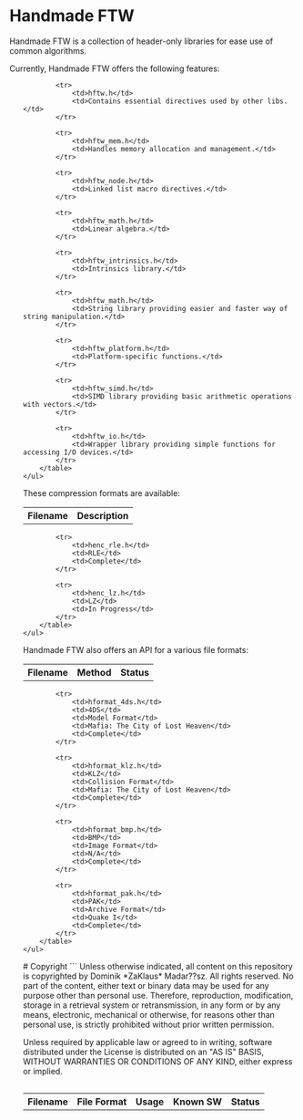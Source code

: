 # Handmade FTW
<p>
Handmade FTW is a collection of header-only libraries for ease use of common algorithms.
</p>
<p>
	Currently, Handmade FTW offers the following features:
	<ul>
		<table>
			<tr>
				<th>Filename</th>
				<th>Description</th>
			</tr>
			
			<tr>
				<td>hftw.h</td>
				<td>Contains essential directives used by other libs.</td>
			</tr>
			
			<tr>
				<td>hftw_mem.h</td>
				<td>Handles memory allocation and management.</td>
			</tr>
			
			<tr>
				<td>hftw_node.h</td>
				<td>Linked list macro directives.</td>
			</tr>
			
			<tr>
				<td>hftw_math.h</td>
				<td>Linear algebra.</td>
			</tr>
			
			<tr>
				<td>hftw_intrinsics.h</td>
				<td>Intrinsics library.</td>
			</tr>
			
			<tr>
				<td>hftw_math.h</td>
				<td>String library providing easier and faster way of string manipulation.</td>
			</tr>
			
			<tr>
				<td>hftw_platform.h</td>
				<td>Platform-specific functions.</td>
			</tr>
			
			<tr>
				<td>hftw_simd.h</td>
				<td>SIMD library providing basic arithmetic operations with vectors.</td>
			</tr>
			
			<tr>
				<td>hftw_io.h</td>
				<td>Wrapper library providing simple functions for accessing I/O devices.</td>
			</tr>
		</table>
	</ul>
</p>

<p>
	These compression formats are available:
	<ul>
		<table>
			<tr>
				<th>Filename</th>
				<th>Method</th>
				<th>Status</th>
			</tr>

			<tr>
				<td>henc_rle.h</td>
				<td>RLE</td>
				<td>Complete</td>
			</tr>
			
			<tr>
				<td>henc_lz.h</td>
				<td>LZ</td>
				<td>In Progress</td>
			</tr>
		</table>
	</ul>
</p>

<p>
	Handmade FTW also offers an API for a various file formats:
	<ul>
		<table>
			<tr>
				<th>Filename</th>
				<th>File Format</th>
				<th>Usage</th>
				<th>Known SW</th>
				<th>Status</th>
			</tr>

			<tr>
				<td>hformat_4ds.h</td>
				<td>4DS</td>
				<td>Model Format</td>
				<td>Mafia: The City of Lost Heaven</td>
				<td>Complete</td>
			</tr>
						
			<tr>
				<td>hformat_klz.h</td>
				<td>KLZ</td>
				<td>Collision Format</td>
				<td>Mafia: The City of Lost Heaven</td>
				<td>Complete</td>
			</tr>
			
			<tr>
				<td>hformat_bmp.h</td>
				<td>BMP</td>
				<td>Image Format</td>
				<td>N/A</td>
				<td>Complete</td>
			</tr>
			
			<tr>
				<td>hformat_pak.h</td>
				<td>PAK</td>
				<td>Archive Format</td>
				<td>Quake I</td>
				<td>Complete</td>
			</tr>
		</table>
	</ul>
</p>
# Copyright
```
Unless otherwise indicated, all content on this repository 
is copyrighted by Dominik *ZaKlaus* Madar??sz. 
All rights reserved. No part of the content, either text or binary data 
may be used for any purpose other than personal use. 
Therefore, reproduction, modification, storage in a retrieval system or retransmission, 
in any form or by any means, electronic, mechanical or otherwise, 
for reasons other than personal use, 
is strictly prohibited without prior written permission.

Unless required by applicable law or agreed to in writing, software
distributed under the License is distributed on an "AS IS" BASIS,
WITHOUT WARRANTIES OR CONDITIONS OF ANY KIND, either express or implied.
```
